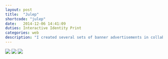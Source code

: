 ```yaml
---
layout: post
title:  "Julep"
shortcode: "julep"
date:   2014-12-06 14:41:09
duties: Interactive Identity Print
categories: web
description: "I created several sets of banner advertisements in collaboration with the marketing department at Julep, a growing nail polish brand. Rather than using the normal images of hands and nails, photographs of different types of woman were used to target the demographics of specific sites, such as theknot.com, match.com, pandora.com and yogajournal.com."
---
```


<img  src="assets/images/projects/julep/1.jpg" />
<img  src="assets/images/projects/julep/2.jpg" />
<img  src="assets/images/projects/julep/3.jpg" />
